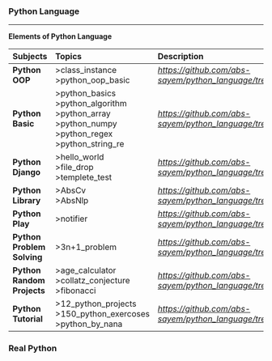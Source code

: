 ### **Python Language**
-----------------------

**Elements of Python Language**

| Subjects | Topics | Description |
|:---------|:-------|:------------|
| **Python OOP** | >class_instance<br> >python_oop_basic | *https://github.com/abs-sayem/python_language/tree/main/python_OOP* |
| **Python Basic** | >python_basics<br> >python_algorithm<br> >python_array<br> >python_numpy<br> >python_regex<br> >python_string_re| *https://github.com/abs-sayem/python_language/tree/main/python_basic* |
| **Python Django** | >hello_world<br> >file_drop<br> >templete_test | *https://github.com/abs-sayem/python_language/tree/main/python_django* |
| **Python Library** | >AbsCv<br> >AbsNlp | *https://github.com/abs-sayem/python_language/tree/main/python_library* |
| **Python Play** | >notifier | *https://github.com/abs-sayem/python_language/tree/main/python_play* |
| **Python Problem Solving** | >3n+1_problem | *https://github.com/abs-sayem/python_language/tree/main/python_problem_solving* |
| **Python Random Projects** | >age_calculator<br> >collatz_conjecture<br> >fibonacci | *https://github.com/abs-sayem/python_language/tree/main/python_random_projects* |
| **Python Tutorial** | >12_python_projects<br> >150_python_exercoses<br> >python_by_nana | *https://github.com/abs-sayem/python_language/tree/main/python_tutorial* |


### **Real Python**
***

**bpython** - better python terminal than official.

**[PEP8 Python Style Guide](https://pep8.org/)** - Unofficial PEP8 style guide website but better than the official website. It is more readable than original one.
